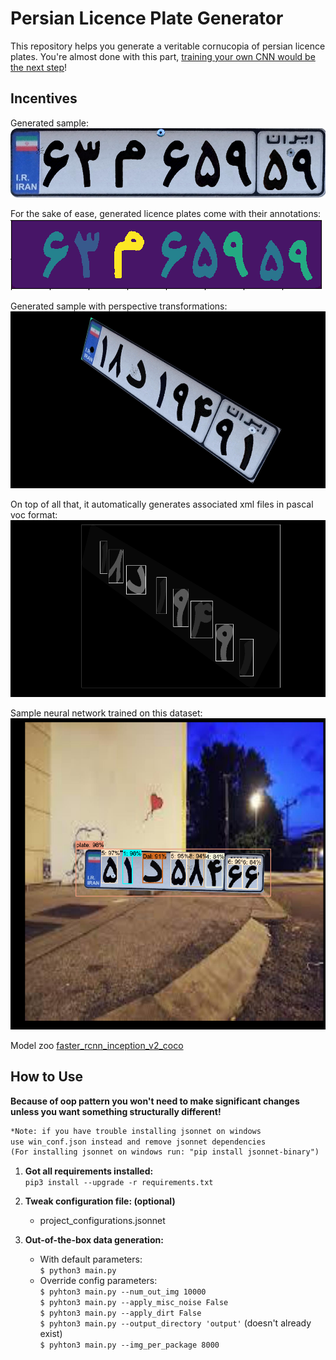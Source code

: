 # Persian Licence Plate Generator
This repository helps you generate a veritable cornucopia of persian licence plates.
You're almost done with this part, [training your own CNN would be the next step](https://gluon-cv.mxnet.io/install.html)!

## Incentives 
Generated sample:\
![Sample](https://github.com/Amir-Mehrpanah/atumated_lp/blob/master/README_contents/simple_out.png)

For the sake of ease, generated licence plates come with their annotations: \
![Annotation sample](https://github.com/Amir-Mehrpanah/atumated_lp/blob/master/README_contents/ann_simple_out.png) 

Generated sample with perspective transformations:\
![Annotation sample](https://github.com/Amir-Mehrpanah/atumated_lp/blob/master/README_contents/transform.gif) 

On top of all that, it automatically generates associated xml files in pascal voc format: \
![Sample](https://github.com/Amir-Mehrpanah/atumated_lp/blob/master/README_contents/pascal_voc_bbox.png)

Sample neural network trained on this dataset:\
![Sample](https://github.com/Amir-Mehrpanah/atumated_lp/blob/master/README_contents/detections.png)

Model zoo [faster_rcnn_inception_v2_coco](https://github.com/tensorflow/models/blob/master/research/object_detection/g3doc/detection_model_zoo.md)
## How to Use
**Because of oop pattern you won't need to make significant changes 
unless you want something structurally different!**
```html
*Note: if you have trouble installing jsonnet on windows 
use win_conf.json instead and remove jsonnet dependencies
(For installing jsonnet on windows run: "pip install jsonnet-binary")
```
1. **Got all requirements installed:**\
    ```pip3 install --upgrade -r requirements.txt```
    
2. **Tweak configuration file: (optional)**
    * project_configurations.jsonnet
    
3. **Out-of-the-box data generation:**
    * With default parameters:\
    ```$ python3 main.py```
    * Override config parameters:\
    ```$ pyhton3 main.py --num_out_img 10000```\
    ```$ pyhton3 main.py --apply_misc_noise False```\
    ```$ pyhton3 main.py --apply_dirt False``` \
    ```$ pyhton3 main.py --output_directory 'output'``` (doesn't already exist) \
    ```$ pyhton3 main.py --img_per_package 8000``` 
